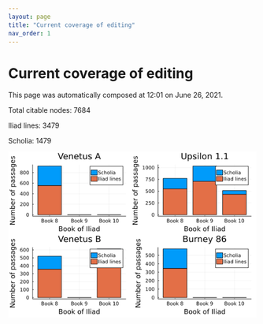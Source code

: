 ```yaml
---
layout: page
title: "Current coverage of editing"
nav_order: 1
---
```



# Current coverage of editing

This page was automatically composed at 12:01 on June 26, 2021.

Total citable nodes: 7684

Iliad lines: 3479

Scholia: 1479

![Summary of coverage](./coverage.png)